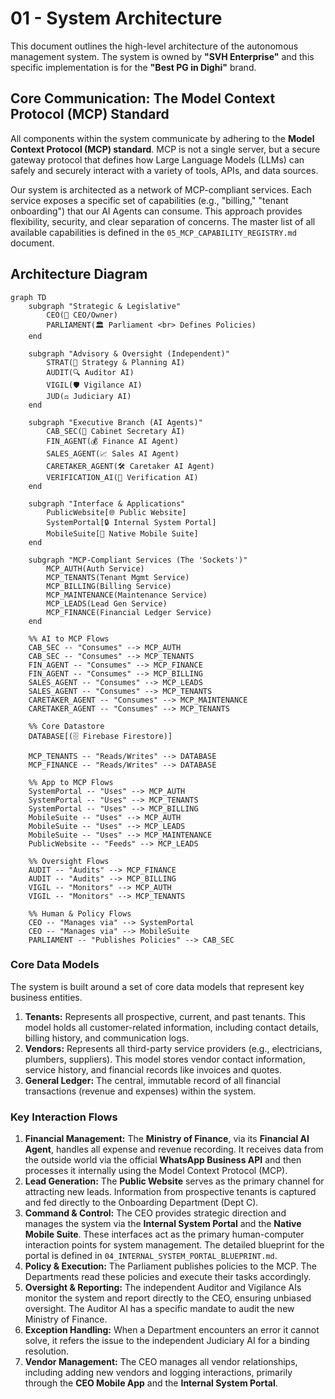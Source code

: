 # 01 - System Architecture

This document outlines the high-level architecture of the autonomous management system. The system is owned by **"SVH Enterprise"** and this specific implementation is for the **"Best PG in Dighi"** brand.

## Core Communication: The Model Context Protocol (MCP) Standard

All components within the system communicate by adhering to the **Model Context Protocol (MCP) standard**. MCP is not a single server, but a secure gateway protocol that defines how Large Language Models (LLMs) can safely and securely interact with a variety of tools, APIs, and data sources.

Our system is architected as a network of MCP-compliant services. Each service exposes a specific set of capabilities (e.g., "billing," "tenant onboarding") that our AI Agents can consume. This approach provides flexibility, security, and clear separation of concerns. The master list of all available capabilities is defined in the `05_MCP_CAPABILITY_REGISTRY.md` document.

## Architecture Diagram

```mermaid
graph TD
    subgraph "Strategic & Legislative"
        CEO(👤 CEO/Owner)
        PARLIAMENT(🏛️ Parliament <br> Defines Policies)
    end

    subgraph "Advisory & Oversight (Independent)"
        STRAT(🧠 Strategy & Planning AI)
        AUDIT(🔍 Auditor AI)
        VIGIL(🛡️ Vigilance AI)
        JUD(⚖️ Judiciary AI)
    end

    subgraph "Executive Branch (AI Agents)"
        CAB_SEC(🤖 Cabinet Secretary AI)
        FIN_AGENT(💰 Finance AI Agent)
        SALES_AGENT(📈 Sales AI Agent)
        CARETAKER_AGENT(🛠️ Caretaker AI Agent)
        VERIFICATION_AI(📄 Verification AI)
    end

    subgraph "Interface & Applications"
        PublicWebsite[🌐 Public Website]
        SystemPortal[🔒 Internal System Portal]
        MobileSuite[📱 Native Mobile Suite]
    end

    subgraph "MCP-Compliant Services (The 'Sockets')"
        MCP_AUTH(Auth Service)
        MCP_TENANTS(Tenant Mgmt Service)
        MCP_BILLING(Billing Service)
        MCP_MAINTENANCE(Maintenance Service)
        MCP_LEADS(Lead Gen Service)
        MCP_FINANCE(Financial Ledger Service)
    end

    %% AI to MCP Flows
    CAB_SEC -- "Consumes" --> MCP_AUTH
    CAB_SEC -- "Consumes" --> MCP_TENANTS
    FIN_AGENT -- "Consumes" --> MCP_FINANCE
    FIN_AGENT -- "Consumes" --> MCP_BILLING
    SALES_AGENT -- "Consumes" --> MCP_LEADS
    SALES_AGENT -- "Consumes" --> MCP_TENANTS
    CARETAKER_AGENT -- "Consumes" --> MCP_MAINTENANCE
    CARETAKER_AGENT -- "Consumes" --> MCP_TENANTS

    %% Core Datastore
    DATABASE[(🗄️ Firebase Firestore)]

    MCP_TENANTS -- "Reads/Writes" --> DATABASE
    MCP_FINANCE -- "Reads/Writes" --> DATABASE

    %% App to MCP Flows
    SystemPortal -- "Uses" --> MCP_AUTH
    SystemPortal -- "Uses" --> MCP_TENANTS
    SystemPortal -- "Uses" --> MCP_BILLING
    MobileSuite -- "Uses" --> MCP_AUTH
    MobileSuite -- "Uses" --> MCP_LEADS
    MobileSuite -- "Uses" --> MCP_MAINTENANCE
    PublicWebsite -- "Feeds" --> MCP_LEADS

    %% Oversight Flows
    AUDIT -- "Audits" --> MCP_FINANCE
    AUDIT -- "Audits" --> MCP_BILLING
    VIGIL -- "Monitors" --> MCP_AUTH
    VIGIL -- "Monitors" --> MCP_TENANTS

    %% Human & Policy Flows
    CEO -- "Manages via" --> SystemPortal
    CEO -- "Manages via" --> MobileSuite
    PARLIAMENT -- "Publishes Policies" --> CAB_SEC
```

### Core Data Models

The system is built around a set of core data models that represent key business entities.

1.  **Tenants:** Represents all prospective, current, and past tenants. This model holds all customer-related information, including contact details, billing history, and communication logs.
2.  **Vendors:** Represents all third-party service providers (e.g., electricians, plumbers, suppliers). This model stores vendor contact information, service history, and financial records like invoices and quotes.
3.  **General Ledger:** The central, immutable record of all financial transactions (revenue and expenses) within the system.

### Key Interaction Flows

1.  **Financial Management:** The **Ministry of Finance**, via its **Financial AI Agent**, handles all expense and revenue recording. It receives data from the outside world via the official **WhatsApp Business API** and then processes it internally using the Model Context Protocol (MCP).
2.  **Lead Generation:** The **Public Website** serves as the primary channel for attracting new leads. Information from prospective tenants is captured and fed directly to the Onboarding Department (Dept C).
3.  **Command & Control:** The CEO provides strategic direction and manages the system via the **Internal System Portal** and the **Native Mobile Suite**. These interfaces act as the primary human-computer interaction points for system management. The detailed blueprint for the portal is defined in `04_INTERNAL_SYSTEM_PORTAL_BLUEPRINT.md`.
4.  **Policy & Execution:** The Parliament publishes policies to the MCP. The Departments read these policies and execute their tasks accordingly.
5.  **Oversight & Reporting:** The independent Auditor and Vigilance AIs monitor the system and report directly to the CEO, ensuring unbiased oversight. The Auditor AI has a specific mandate to audit the new Ministry of Finance.
6.  **Exception Handling:** When a Department encounters an error it cannot solve, it refers the issue to the independent Judiciary AI for a binding resolution.
7.  **Vendor Management:** The CEO manages all vendor relationships, including adding new vendors and logging interactions, primarily through the **CEO Mobile App** and the **Internal System Portal**.
